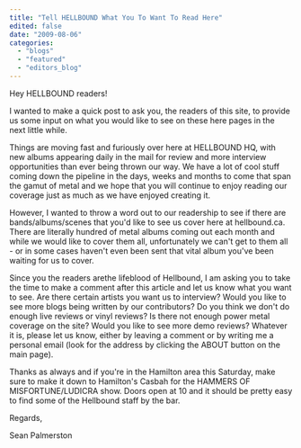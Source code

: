 ```yaml
---
title: "Tell HELLBOUND What You To Want To Read Here"
edited: false
date: "2009-08-06"
categories:
  - "blogs"
  - "featured"
  - "editors_blog"
---
```


Hey HELLBOUND readers!

I wanted to make a quick post to ask you, the readers of this site, to provide us some input on what you would like to see on these here pages in the next little while.

Things are moving fast and furiously over here at HELLBOUND HQ, with new albums appearing daily in the mail for review and more interview opportunities than ever being thrown our way. We have a lot of cool stuff coming down the pipeline in the days, weeks and months to come that span the gamut of metal and we hope that you will continue to enjoy reading our coverage just as much as we have enjoyed creating it.

However, I wanted to throw a word out to our readership to see if there are bands/albums/scenes that you'd like to see us cover here at hellbound.ca. There are literally hundred of metal albums coming out each month and while we would like to cover them all, unfortunately we can't get to them all - or in some cases haven't even been sent that vital album you've been waiting for us to cover.

Since you the readers arethe lifeblood of Hellbound, I am asking you to take the time to make a comment after this article and let us know what you want to see. Are there certain artists you want us to interview? Would you like to see more blogs being written by our contributors? Do you think we don't do enough live reviews or vinyl reviews? Is there not enough power metal coverage on the site? Would you like to see more demo reviews? Whatever it is, please let us know, either by leaving a comment or by writing me a personal email (look for the address by clicking the ABOUT button on the main page).

Thanks as always and if you're in the Hamilton area this Saturday, make sure to make it down to Hamilton's Casbah for the HAMMERS OF MISFORTUNE/LUDICRA show. Doors open at 10 and it should be pretty easy to find some of the Hellbound staff by the bar.

Regards,

Sean Palmerston
